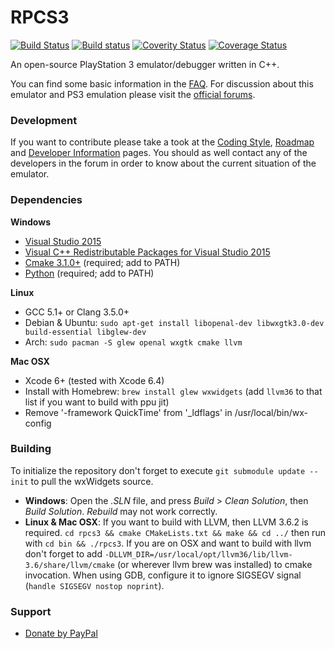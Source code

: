 RPCS3
=====

[![Build Status](https://travis-ci.org/RPCS3/rpcs3.svg?branch=master)](https://travis-ci.org/RPCS3/rpcs3)
[![Build status](https://ci.appveyor.com/api/projects/status/411c4clmiohtx7eo/branch/master?svg=true)](https://ci.appveyor.com/project/rpcs3/rpcs3/branch/master)
[![Coverity Status](https://img.shields.io/coverity/scan/3960.svg)](https://scan.coverity.com/projects/3960)
[![Coverage Status](https://coveralls.io/repos/RPCS3/rpcs3/badge.svg)](https://coveralls.io/r/RPCS3/rpcs3)

An open-source PlayStation 3 emulator/debugger written in C++.

You can find some basic information in the [FAQ](https://github.com/RPCS3/rpcs3/wiki/FAQ). For discussion about this emulator and PS3 emulation please visit the [official forums](http://www.emunewz.net/forum/forumdisplay.php?fid=162).


### Development

If you want to contribute please take a took at the [Coding Style](https://github.com/RPCS3/rpcs3/wiki/Coding-Style), [Roadmap](https://github.com/RPCS3/rpcs3/wiki/Roadmap) and [Developer Information](https://github.com/RPCS3/rpcs3/wiki/Developer-Information) pages. You should as well contact any of the developers in the forum in order to know about the current situation of the emulator.


### Dependencies

__Windows__
* [Visual Studio 2015](https://www.visualstudio.com/en-us/downloads/download-visual-studio-vs.aspx)
* [Visual C++ Redistributable Packages for Visual Studio 2015](http://www.microsoft.com/en-us/download/details.aspx?id=48145)
* [Cmake 3.1.0+](http://www.cmake.org/download/) (required; add to PATH)
* [Python](https://www.python.org/downloads/) (required; add to PATH)

__Linux__
* GCC 5.1+ or Clang 3.5.0+
* Debian & Ubuntu: `sudo apt-get install libopenal-dev libwxgtk3.0-dev build-essential libglew-dev`
* Arch: `sudo pacman -S glew openal wxgtk cmake llvm`

__Mac OSX__
* Xcode 6+ (tested with Xcode 6.4)
* Install with Homebrew: `brew install glew wxwidgets` (add `llvm36` to that list if you want to build with ppu jit)
* Remove '-framework QuickTime' from '_ldflags' in /usr/local/bin/wx-config


### Building

To initialize the repository don't forget to execute `git submodule update --init` to pull the wxWidgets source.
* __Windows__:
Open the *.SLN* file, and press *Build* > *Clean Solution*, then *Build Solution*. *Rebuild* may not work correctly.
* __Linux & Mac OSX__:
If you want to build with LLVM, then LLVM 3.6.2 is required.
`cd rpcs3 && cmake CMakeLists.txt && make && cd ../` then run with `cd bin && ./rpcs3`.
If you are on OSX and want to build with llvm don't forget to add `-DLLVM_DIR=/usr/local/opt/llvm36/lib/llvm-3.6/share/llvm/cmake` (or wherever llvm brew was installed) to cmake invocation.
When using GDB, configure it to ignore SIGSEGV signal (`handle SIGSEGV nostop noprint`).

### Support
* [Donate by PayPal](https://www.paypal.com/cgi-bin/webscr?cmd=_s-xclick&hosted_button_id=MPJ3S9XQXCE3G)
